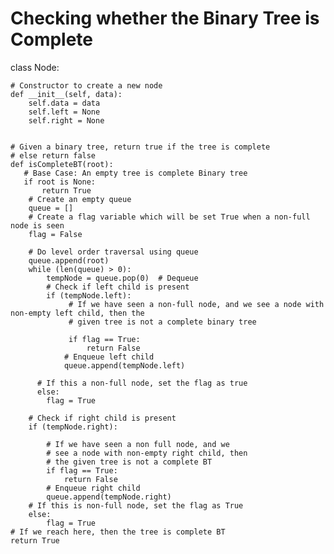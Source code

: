 # Checking whether the Binary Tree is Complete


  class Node:

    # Constructor to create a new node
    def __init__(self, data):
        self.data = data
        self.left = None
        self.right = None


    # Given a binary tree, return true if the tree is complete
    # else return false
    def isCompleteBT(root):
       # Base Case: An empty tree is complete Binary tree
       if root is None:
           return True
        # Create an empty queue
        queue = []
        # Create a flag variable which will be set True when a non-full node is seen
        flag = False

        # Do level order traversal using queue
        queue.append(root)
        while (len(queue) > 0):
            tempNode = queue.pop(0)  # Dequeue
            # Check if left child is present
            if (tempNode.left):
                 # If we have seen a non-full node, and we see a node with non-empty left child, then the
                 # given tree is not a complete binary tree
                 
                 if flag == True:
                     return False
                # Enqueue left child
                queue.append(tempNode.left)
                
          # If this a non-full node, set the flag as true
          else:
            flag = True

        # Check if right child is present
        if (tempNode.right):

            # If we have seen a non full node, and we
            # see a node with non-empty right child, then
            # the given tree is not a complete BT
            if flag == True:
                return False
            # Enqueue right child
            queue.append(tempNode.right)
        # If this is non-full node, set the flag as True
        else:
            flag = True
    # If we reach here, then the tree is complete BT
    return True
